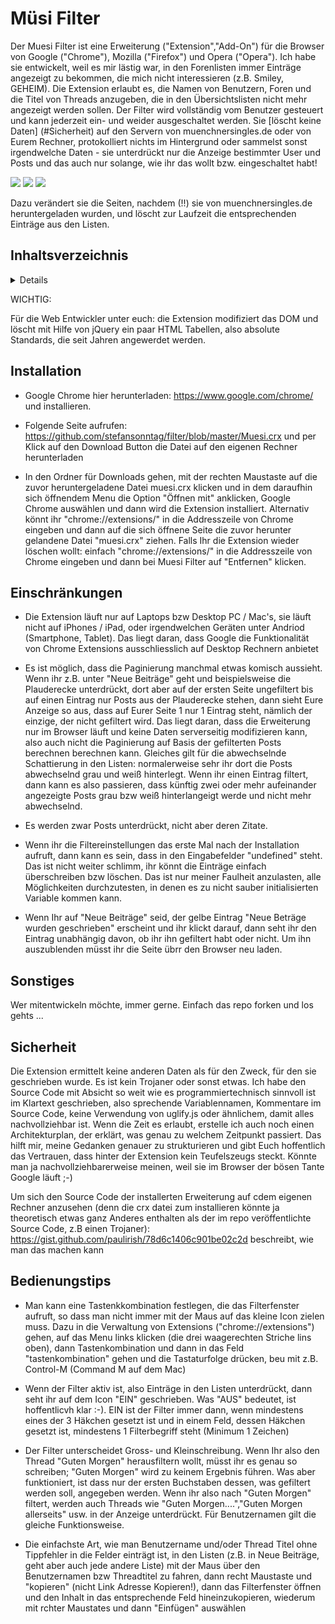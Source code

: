 # Müsi Filter
Der Muesi Filter ist eine Erweiterung ("Extension","Add-On") für die Browser von Google ("Chrome"), Mozilla ("Firefox") und Opera ("Opera"). Ich habe sie entwickelt, weil es mir lästig war, in den Forenlisten immer Einträge angezeigt zu bekommen, die mich nicht interessieren (z.B. Smiley, GEHEIM). Die Extension erlaubt es, die Namen von Benutzern, Foren und die Titel von Threads anzugeben, die in den Übersichtslisten nicht mehr angezeigt werden sollen. Der Filter wird vollständig vom Benutzer gesteuert und kann jederzeit ein- und weider ausgeschaltet werden. Sie [löscht keine Daten] (#Sicherheit) auf den Servern von muenchnersingles.de oder von Eurem Rechner, protokolliert nichts im Hintergrund oder sammelst sonst irgendwelche Daten - sie unterdrückt nur die Anzeige bestimmter User und Posts und das auch nur solange, wie ihr das wollt bzw. eingeschaltet habt! 

![](./media/filter.jpg)
![](./media/ungefiltert.jpg)
![](./media/gefiltert.jpg)

Dazu verändert sie die Seiten, nachdem (!!) sie von muenchnersingles.de heruntergeladen wurden, und löscht zur Laufzeit die entsprechenden Einträge aus den Listen. 

## Inhaltsverzeichnis
<details>

- [Installation] (#Installation)
- [Einschränkungen] (#Einschränkungen)
- [Sonstiges] (#Sonstiges)
- [Sicherheit] (#Sicherheit)
- [Bedienungstips] (#Bedienungstips)

</details>





	
WICHTIG: 
	
Für die Web Entwickler unter euch: die Extension modifiziert das DOM und löscht mit Hilfe von jQuery ein paar HTML Tabellen, also absolute Standards, die seit Jahren angewerdet werden. 

## Installation

- Google Chrome hier herunterladen: https://www.google.com/chrome/ und installieren.

- Folgende Seite aufrufen: https://github.com/stefansonntag/filter/blob/master/Muesi.crx und per Klick auf den Download Button die Datei auf den eigenen Rechner herunterladen

- In den Ordner für Downloads gehen, mit der rechten Maustaste auf die zuvor heruntergeladene Datei muesi.crx klicken und in dem daraufhin sich öffnendem Menu die Option "Öffnen mit" anklicken, Google Chrome auswählen und dann wird die Extension installiert. Alternativ könnt ihr "chrome://extensions/" in die Addresszeile von Chrome eingeben und dann auf die sich öffnene Seite die zuvor herunter gelandene Datei "muesi.crx" ziehen. Falls Ihr die Extension wieder löschen wollt: einfach "chrome://extensions/" in die Addresszeile von Chrome eingeben und dann bei Muesi Filter auf "Entfernen" klicken. 

## Einschränkungen

- Die Extension läuft nur auf Laptops bzw Desktop PC / Mac's, sie läuft nicht auf iPhones / iPad, oder irgendwelchen Geräten unter Andriod (Smartphone, Tablet). Das liegt daran, dass Google die Funktionalität von Chrome Extensions ausschliesslich auf Desktop Rechnern anbietet

- Es ist möglich, dass die Paginierung manchmal etwas komisch aussieht. Wenn ihr z.B. unter "Neue Beiträge" geht und beispielsweise die Plauderecke unterdrückt, dort aber auf der ersten Seite ungefiltert bis auf einen Eintrag nur Posts aus der Plauderecke stehen, dann sieht Eure Anzeige so aus, dass auf Eurer Seite 1 nur 1 Eintrag steht, nämlich der einzige, der nicht gefiltert wird. Das liegt daran, dass die Erweiterung nur im Browser läuft und keine Daten serverseitig modifizieren kann, also auch nicht die Paginierung auf Basis der gefilterten Posts berechnen berechnen kann. Gleiches gilt für die abwechselnde Schattierung in den Listen: normalerweise sehr ihr dort die Posts abwechselnd grau und weiß hinterlegt. Wenn ihr einen Eintrag filtert, dann kann es also passieren, dass künftig zwei oder mehr aufeinander angezeigte Posts grau bzw weiß hinterlangeigt werde und nicht mehr abwechselnd.

- Es werden zwar Posts unterdrückt, nicht aber deren Zitate.  

- Wenn ihr die Filtereinstellungen das erste Mal nach der Installation aufruft, dann kann es sein, dass in den Eingabefelder "undefined" steht. Das ist nicht weiter schlimm, ihr könnt die Einträge einfach überschreiben bzw löschen. Das ist nur meiner Faulheit anzulasten, alle Möglichkeiten durchzutesten, in denen es zu nicht sauber initialisierten Variable kommen kann.

- Wenn Ihr auf "Neue Beiträge" seid, der gelbe Eintrag "Neue Beträge wurden geschrieben" erscheint und ihr klickt darauf, dann seht ihr den Eintrag unabhängig davon, ob ihr ihn gefiltert habt oder nicht. Um ihn auszublenden müsst ihr die Seite übrr den Browser neu laden. 

## Sonstiges

Wer mitentwickeln möchte, immer gerne. Einfach das repo forken und los gehts ...

## Sicherheit

Die Extension ermittelt keine anderen Daten als für den Zweck, für den sie geschrieben wurde. Es ist kein Trojaner oder sonst etwas. Ich habe den Source Code mit Absicht so weit wie es programmiertechnisch sinnvoll ist im Klartext geschrieben, also sprechende Variablennamen, Kommentare im Source Code, keine Verwendung von uglify.js oder ähnlichem, damit alles nachvollziehbar ist. Wenn die Zeit es erlaubt, erstelle ich auch noch einen Architekturplan, der erklärt, was genau zu welchem Zeitpunkt passiert. Das hilft mir, meine Gedanken genauer zu strukturieren und gibt Euch hoffentlich das Vertrauen, dass hinter der Extension kein Teufelszeugs steckt. Könnte man ja nachvollziehbarerweise meinen, weil sie im Browser der bösen Tante Google läuft ;-)

Um sich den Source Code der installerten Erweiterung auf cdem eigenen Rechner anzusehen (denn die crx datei zum installieren könnte ja theoretisch etwas ganz Anderes enthalten als der im repo veröffentlichte Source Code, z.B einen Trojaner): https://gist.github.com/paulirish/78d6c1406c901be02c2d beschreibt, wie man das machen kann

## Bedienungstips

- Man kann eine Tastenkkombination festlegen, die das Filterfenster aufruft, so dass man nicht immer mit der Maus auf das kleine Icon zielen muss. Dazu in die Verwaltung von Extensions ("chrome://extensions") gehen, auf das Menu links klicken (die drei waagerechten Striche lins oben), dann Tastenkombination und dann in das Feld "tastenkombination" gehen und die Tastaturfolge drücken, beu mit z.B. Control-M (Command M auf dem Mac) 

- Wenn der Filter aktiv ist, also Einträge in den Listen unterdrückt, dann seht ihr auf dem Icon "EIN" geschrieben. Was "AUS" bedeutet, ist hoffentlicvh klar :-). EIN ist der Filter immer dann, wenn mindestens eines der 3 Häkchen gesetzt ist und in einem Feld, dessen Häkchen gesetzt ist, mindestens 1 Filterbegriff steht (Minimum 1 Zeichen)

- Der Filter unterscheidet Gross- und Kleinschreibung. Wenn Ihr also den Thread "Guten Morgen" herausfiltern wollt, müsst ihr es genau so schreiben; "Guten Morgen" wird zu keinem Ergebnis führen. Was aber funktioniert, ist dass nur der ersten Buchstaben dessen, was gefiltert werden soll, angegeben werden. Wenn ihr also nach "Guten Morgen" filtert, werden auch Threads wie "Guten Morgen....","Guten Morgen allerseits" usw. in der Anzeige unterdrückt. Für Benutzernamen gilt die gleiche Funktionsweise.

- Die einfachste Art, wie man Benutzername und/oder Thread Titel ohne Tippfehler in die Felder einträgt ist, in den Listen (z.B. in Neue Beiträge, geht aber auch jede andere Liste) mit der Maus über den Benutzernamen bzw Threadtitel zu fahren, dann recht Maustaste und "kopieren" (nicht Link Adresse Kopieren!), dann das Filterfenster öffnen und den Inhalt in das entsprechende Feld hineinzukopieren, wiederum mit rchter Maustates und dann "Einfügen" auswählen
	
